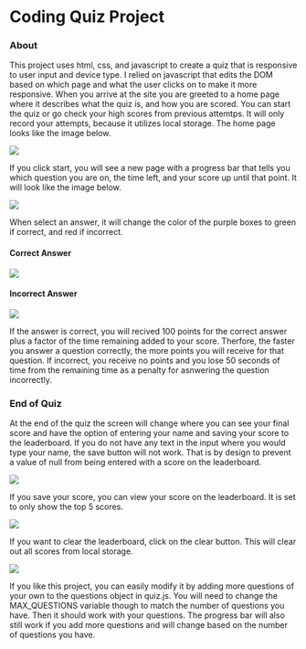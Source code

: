 # Coding Quiz Project

### About

This project uses html, css, and javascript to create a quiz that is responsive to user input and device type. I relied on javascript that edits the DOM based on which page and what the user clicks on to make it more responsive. When you arrive at the site you are greeted to a home page where it describes what the quiz is, and how you are scored. You can start the quiz or go check your high scores from previous attemtps. It will only record your attempts, because it utilizes local storage. The home page looks like the image below.

![](images/home.png)

If you click start, you will see a new page with a progress bar that tells you which question you are on, the time left, and your score up until that point. It will look like the image below.

![](images/quiz.png)

When select an answer, it will change the color of the purple boxes to green if correct, and red if incorrect.

#### Correct Answer

![](images/correctanswer.png)

#### Incorrect Answer

![](images/incorrectAnswer.png)

If the answer is correct, you will recived 100 points for the correct answer plus a factor of the time remaining added to your score. Therfore, the faster you answer a question correctly, the more points you will receive for that question. If incorrect, you receive no points and you lose 50 seconds of time from the remaining time as a penalty for asnwering the question incorrectly.

### End of Quiz

At the end of the quiz the screen will change where you can see your final score and have the option of entering your name and saving your score to the leaderboard. If you do not have any text in the input where you would type your name, the save button will not work. That is by design to prevent a value of null from being entered with a score on the leaderboard.

![](images/savescore.png)

If you save your score, you can view your score on the leaderboard. It is set to only show the top 5 scores.

![](images/leaderboard.png)

If you want to clear the leaderboard, click on the clear button. This will clear out all scores from local storage.

![](images/clearscores.png)

If you like this project, you can easily modify it by adding more questions of your own to the questions object in quiz.js. You will need to change the MAX_QUESTIONS variable though to match the number of questions you have. Then it should work with your questions. The progress bar will also still work if you add more questions and will change based on the number of questions you have.
